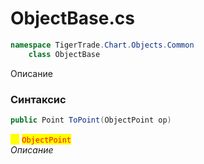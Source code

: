 
# ObjectBase.cs
```csharp
namespace TigerTrade.Chart.Objects.Common  
    class ObjectBase
```

Описание

### Синтаксис
```csharp
public Point ToPoint(ObjectPoint op)
```

<mark style="color:yellow;">**`op`**</mark> <mark style="color:red;">`ObjectPoint`</mark>  
 *Описание*  
  

                    
                    